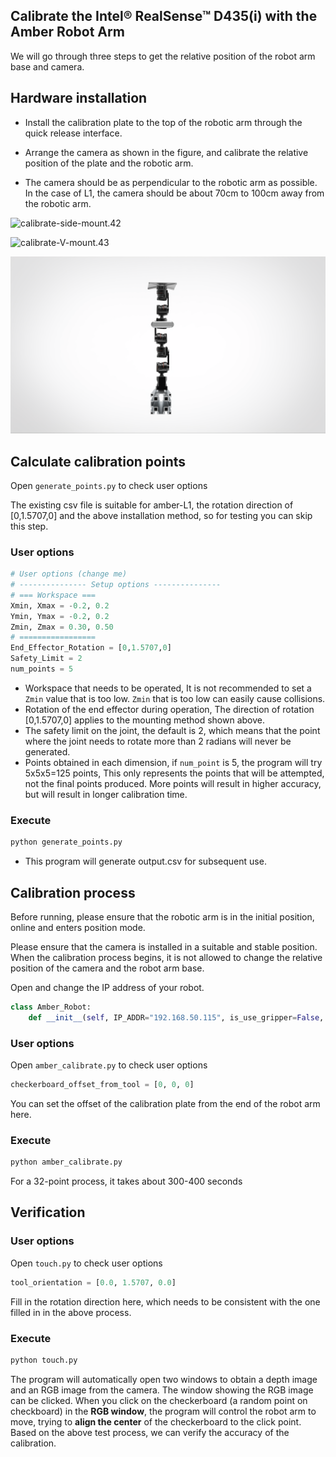 ## Calibrate the Intel® RealSense™  D435(i) with the Amber Robot Arm

We will go through three steps to get the relative position of the robot arm base and camera. 

## Hardware installation

- Install the calibration plate to the top of the robotic arm through the quick release interface.

- Arrange the camera as shown in the figure, and calibrate the relative position of the plate and the robotic arm.
- The camera should be as perpendicular to the robotic arm as possible. In the case of L1, the camera should be about 70cm to 100cm away from the robotic arm.

![calibrate-side-mount.42](Calibrate_Readme.assets/calibrate-side-mount.42.png)

![calibrate-V-mount.43](Calibrate_Readme.assets/calibrate-V-mount.43.png)

![calibrate-V-mount.44](Calibrate_Readme.assets/calibrate-V-mount.44.png)

## Calculate calibration points

Open `generate_points.py` to check user options

The existing csv file is suitable for amber-L1, the rotation direction of [0,1.5707,0] and the above installation method, so for testing you can skip this step. 

### User options

```python
# User options (change me)
# --------------- Setup options ---------------
# === Workspace ===
Xmin, Xmax = -0.2, 0.2
Ymin, Ymax = -0.2, 0.2
Zmin, Zmax = 0.30, 0.50
# =================
End_Effector_Rotation = [0,1.5707,0]
Safety_Limit = 2
num_points = 5
```

- Workspace that needs to be operated, It is not recommended to set a `Zmin` value that is too low. `Zmin` that is too low can easily cause collisions.
- Rotation of the end effector during operation, The direction of rotation  [0,1.5707,0]  applies to the mounting method shown above. 
- The safety limit on the joint, the default is 2, which means that the point where the joint needs to rotate more than 2 radians will never be generated.
- Points obtained in each dimension, if `num_point` is 5, the program will try 5x5x5=125 points, This only represents the points that will be attempted, not the final points produced. More points will result in higher accuracy, but will result in longer calibration time. 

### Execute

```python
python generate_points.py
```

- This program will generate output.csv for subsequent use.

## Calibration process

Before running, please ensure that the robotic arm is in the initial position, online and enters position mode.

Please ensure that the camera is installed in a suitable and stable position. When the calibration process begins, it is not allowed to change the relative position of the camera and the robot arm base.

Open  and change the IP address of your robot.

```python
class Amber_Robot:
    def __init__(self, IP_ADDR="192.168.50.115", is_use_gripper=False, gripper_ip=""):  # Change the ip address here
```

### User options

Open `amber_calibrate.py` to check user options

```python
checkerboard_offset_from_tool = [0, 0, 0]
```

You can set the offset of the calibration plate from the end of the robot arm here.

### Execute

```python
python amber_calibrate.py
```

For a 32-point process, it takes about 300-400 seconds

## Verification

### User options

Open `touch.py` to check user options

```python
tool_orientation = [0.0, 1.5707, 0.0]
```

Fill in the rotation direction here, which needs to be consistent with the one filled in in the above process.

### Execute

```python
python touch.py
```

The program will automatically open two windows to obtain a depth image and an RGB image from the camera. The window showing the RGB image can be clicked. When you click on the checkerboard (a random point on checkboard) in the **RGB window**, the program will control the robot arm to move, trying to **align the center** of the checkerboard to the click point. Based on the above test process, we can verify the accuracy of the calibration.